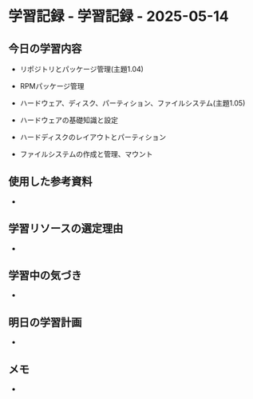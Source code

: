 # 学習記録 - 学習記録 - 2025-05-14

## 今日の学習内容
- リポジトリとパッケージ管理(主題1.04)
- RPMパッケージ管理

- ハードウェア、ディスク、パーティション、ファイルシステム(主題1.05)
- ハードウェアの基礎知識と設定
- ハードディスクのレイアウトとパーティション
- ファイルシステムの作成と管理、マウント
## 使用した参考資料
- 

## 学習リソースの選定理由
- 

## 学習中の気づき
- 

## 明日の学習計画
- 

## メモ
- 
